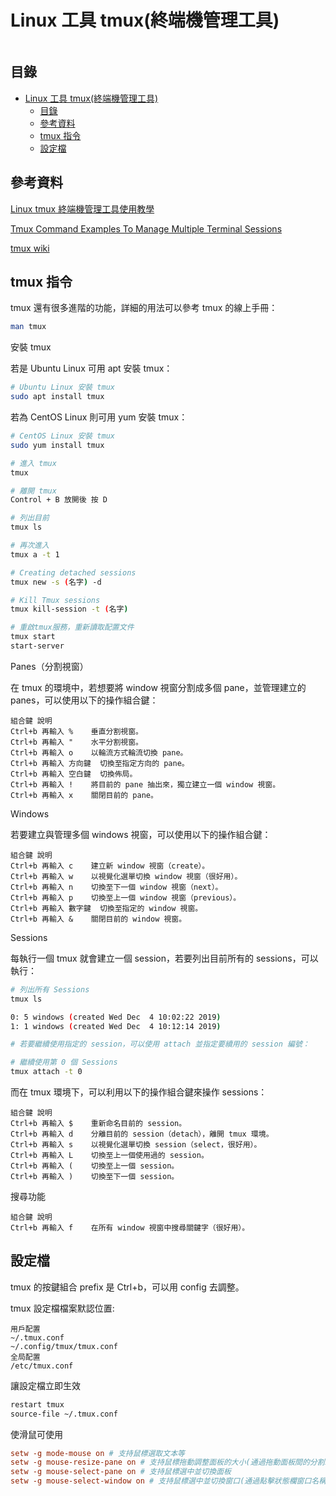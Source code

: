 # Linux 工具 tmux(終端機管理工具)

```
```

## 目錄

- [Linux 工具 tmux(終端機管理工具)](#linux-工具-tmux終端機管理工具)
	- [目錄](#目錄)
	- [參考資料](#參考資料)
	- [tmux 指令](#tmux-指令)
	- [設定檔](#設定檔)

## 參考資料

[Linux tmux 終端機管理工具使用教學](https://blog.gtwang.org/linux/linux-tmux-terminal-multiplexer-tutorial/)

[Tmux Command Examples To Manage Multiple Terminal Sessions](https://ostechnix.com/tmux-command-examples-to-manage-multiple-terminal-sessions/)

[tmux wiki](https://wiki.archlinux.org/title/tmux)

## tmux 指令

tmux 還有很多進階的功能，詳細的用法可以參考 tmux 的線上手冊：

```bash
man tmux
```

安裝 tmux

若是 Ubuntu Linux 可用 apt 安裝 tmux：

```bash
# Ubuntu Linux 安裝 tmux
sudo apt install tmux
```

若為 CentOS Linux 則可用 yum 安裝 tmux：

```bash
# CentOS Linux 安裝 tmux
sudo yum install tmux
```

```bash
# 進入 tmux
tmux

# 離開 tmux
Control + B 放開後 按 D

# 列出目前
tmux ls

# 再次進入
tmux a -t 1

# Creating detached sessions
tmux new -s (名字) -d

# Kill Tmux sessions
tmux kill-session -t (名字)

# 重啟tmux服務，重新讀取配置文件
tmux start
start-server
```

Panes（分割視窗）

在 tmux 的環境中，若想要將 window 視窗分割成多個 pane，並管理建立的 panes，可以使用以下的操作組合鍵：

```
組合鍵	說明
Ctrl+b 再輸入 %	垂直分割視窗。
Ctrl+b 再輸入 "	水平分割視窗。
Ctrl+b 再輸入 o	以輪流方式輪流切換 pane。
Ctrl+b 再輸入 方向鍵	切換至指定方向的 pane。
Ctrl+b 再輸入 空白鍵	切換佈局。
Ctrl+b 再輸入 !	將目前的 pane 抽出來，獨立建立一個 window 視窗。
Ctrl+b 再輸入 x	關閉目前的 pane。
```

Windows

若要建立與管理多個 windows 視窗，可以使用以下的操作組合鍵：

```
組合鍵	說明
Ctrl+b 再輸入 c	建立新 window 視窗（create）。
Ctrl+b 再輸入 w	以視覺化選單切換 window 視窗（很好用）。
Ctrl+b 再輸入 n	切換至下一個 window 視窗（next）。
Ctrl+b 再輸入 p	切換至上一個 window 視窗（previous）。
Ctrl+b 再輸入 數字鍵	切換至指定的 window 視窗。
Ctrl+b 再輸入 &	關閉目前的 window 視窗。
```

Sessions

每執行一個 tmux 就會建立一個 session，若要列出目前所有的 sessions，可以執行：

```bash
# 列出所有 Sessions
tmux ls

0: 5 windows (created Wed Dec  4 10:02:22 2019)
1: 1 windows (created Wed Dec  4 10:12:14 2019)

# 若要繼續使用指定的 session，可以使用 attach 並指定要續用的 session 編號：

# 繼續使用第 0 個 Sessions
tmux attach -t 0
```

而在 tmux 環境下，可以利用以下的操作組合鍵來操作 sessions：

```
組合鍵	說明
Ctrl+b 再輸入 $	重新命名目前的 session。
Ctrl+b 再輸入 d	分離目前的 session（detach），離開 tmux 環境。
Ctrl+b 再輸入 s	以視覺化選單切換 session（select，很好用）。
Ctrl+b 再輸入 L	切換至上一個使用過的 session。
Ctrl+b 再輸入 (	切換至上一個 session。
Ctrl+b 再輸入 )	切換至下一個 session。
```

搜尋功能

```
組合鍵	說明
Ctrl+b 再輸入 f	在所有 window 視窗中搜尋關鍵字（很好用）。
```

## 設定檔

tmux 的按鍵組合 prefix 是 Ctrl+b，可以用 config 去調整。

tmux 設定檔檔案默認位置:

```
用戶配置
~/.tmux.conf
~/.config/tmux/tmux.conf
全局配置
/etc/tmux.conf
```

讓設定檔立即生效

```bash
restart tmux
source-file ~/.tmux.conf
```

使滑鼠可使用

```conf
setw -g mode-mouse on # 支持鼠標選取文本等
setw -g mouse-resize-pane on # 支持鼠標拖動調整面板的大小(通過拖動面板間的分割線)
setw -g mouse-select-pane on # 支持鼠標選中並切換面板
setw -g mouse-select-window on # 支持鼠標選中並切換窗口(通過點擊狀態欄窗口名稱)
```

